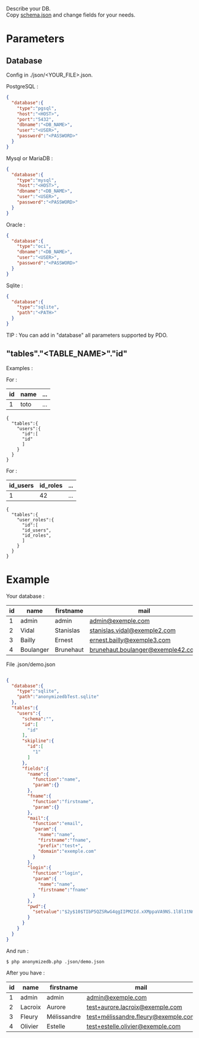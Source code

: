 Describe your DB.  
Copy [schema.json](schema.json) and change fields for your needs.  

Parameters
==========

Database
--------

Config in ./json/<YOUR_FILE>.json.  

PostgreSQL :  
```json
{
  "database":{
    "type":"pgsql",
    "host":"<HOST>",
    "port":"5432",
    "dbname":"<DB_NAME>",
    "user":"<USER>",
    "password":"<PASSWORD>"
  }
}
```

Mysql or MariaDB :  
```json
{
  "database":{
    "type":"mysql",
    "host":"<HOST>",
    "dbname":"<DB_NAME>",
    "user":"<USER>",
    "password":"<PASSWORD>"
  }
}
```

Oracle :  
```json
{
  "database":{
    "type":"oci",
    "dbname":"<DB_NAME>",
    "user":"<USER>",
    "password":"<PASSWORD>"
  }
}
```

Sqlite :  
```json
{
  "database":{
    "type":"sqlite",
    "path":"<PATH>"
  }
}
```

TIP : You can add in "database" all parameters supported by PDO.  


"tables"."<TABLE_NAME>"."id"
----------------------------

Examples :  

For :  

| id | name | ... |
|----|------|-----|
| 1  | toto | ... |

```
{
  "tables":{
    "users":{
      "id":[
      "id"
      ]
    }
  }
}
```

For :  

| id_users | id_roles | ... |
|----------|----------|-----|
| 1        | 42       | ... |

```
{
  "tables":{
    "user_roles":{
      "id":[
      "id_users",
      "id_roles",
      ]
    }
  }
}
```

Example
=======

Your database :  

| id | name       | firstname  | mail                               | login       | pwd                                                          |
|----|------------|------------|------------------------------------|-------------|--------------------------------------------------------------|
| 1  | admin      | admin      | admin@exemple.com                  | admin       | $2y$10$TIbP5QZSRwG4qgIIPM2Id.xXMppaVA9NS.1l8l1tNmOXcrsPc0tw. |
| 2  | Vidal      | Stanislas  | stanislas.vidal@exemple2.com       | svidal      | $2y$10$MJqgEaabRg7E0u0ijfN89uxYCj7A8yl55jO6Ln4TXDRDY0lLhzJ.O |
| 3  | Bailly     | Ernest     | ernest.bailly@exemple3.com         | ebailly     | $2y$10$JRxko3xIdSbrSDUdX6bTgeE/l4bhPbpDtSGZ6.rEXmkJfaz4zXHty |
| 4  | Boulanger  | Brunehaut  | brunehaut.boulanger@exemple42.com  | bboulanger  | $2y$10$4NpShLrWcc3feINtfqC2F.30oJ/yT3w9S98sgDP7jGlJEBSX54u.2 |


File .json/demo.json  
```json

{
  "database":{
    "type":"sqlite",
    "path":"anonymizedbTest.sqlite"
  },
  "tables":{
    "users":{
      "schema":"",
      "id":[
        "id"
      ],
      "skipline":{
        "id":[
          "1"
        ]
      },
      "fields":{
        "name":{
          "function":"name",
          "param":{}
        },
        "fname":{
          "function":"firstname",
          "param":{}
        },
        "mail":{
          "function":"email",
          "param":{
            "name":"name",
            "firstname":"fname",
            "prefix":"test+",
            "domain":"exemple.com"
          }
        },
        "login":{
          "function":"login",
          "param":{
            "name":"name",
            "firstname":"fname"
          }
        },
        "pwd":{
          "setvalue":"$2y$10$TIbP5QZSRwG4qgIIPM2Id.xXMppaVA9NS.1l8l1tNmOXcrsPc0tw."
        }
      }
    }
  }
}
```

And run :  
```
$ php anonymizedb.php .json/demo.json
```

After you have :  

| id | name       | firstname   | mail                                 | login    | pwd                                                          |
|----|------------|-------------|--------------------------------------|----------|--------------------------------------------------------------|
| 1  | admin      | admin       | admin@exemple.com                    | admin    | $2y$10$TIbP5QZSRwG4qgIIPM2Id.xXMppaVA9NS.1l8l1tNmOXcrsPc0tw. |
| 2  | Lacroix    | Aurore      | test+aurore.lacroix@exemple.com      | alacroix | $2y$10$TIbP5QZSRwG4qgIIPM2Id.xXMppaVA9NS.1l8l1tNmOXcrsPc0tw. |
| 3  | Fleury     | Mélissandre | test+mélissandre.fleury@exemple.com   | mfleury  | $2y$10$TIbP5QZSRwG4qgIIPM2Id.xXMppaVA9NS.1l8l1tNmOXcrsPc0tw. |
| 4  | Olivier    | Estelle     | test+estelle.olivier@exemple.com     | eolivier | $2y$10$TIbP5QZSRwG4qgIIPM2Id.xXMppaVA9NS.1l8l1tNmOXcrsPc0tw. |

